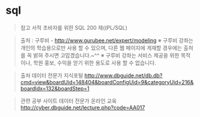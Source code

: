 # sql

> 참고 서적
> 초바자를 위한 SQL 200 제((PL/SQL)


> 출처 : 구루비 - http://www.gurubee.net/expert/modeling
> ※ 구루비 강좌는 개인의 학습용으로만 사용 할 수 있으며, 다른 웹 페이지에 게재할 경우에는 출처를 꼭 밝혀 주시면 고맙겠습니다.~^^
> ※ 구루비 강좌는 서비스 제공을 위한 목적이나, 학원 홍보, 수익을 얻기 위한 용도로 사용 할 수 없습니다.

> 출처
> 데이터 전문가 지식포털
> http://www.dbguide.net/db.db?cmd=view&boardUid=148404&boardConfigUid=9&categoryUid=216&boardIdx=132&boardStep=1


> 관련 공부 사이트
> 데이터 전문가 온라인 교육
> http://cyber.dbguide.net/lecture.php?code=AA017


